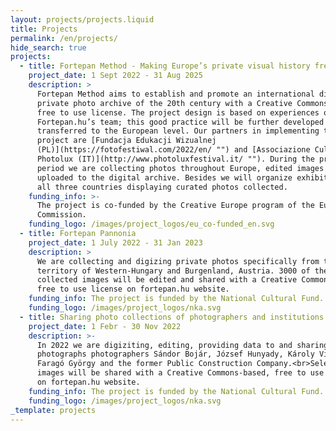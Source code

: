```yaml
---
layout: projects/projects.liquid
title: Projects
permalink: /en/projects/
hide_search: true
projects:
  - title: Fortepan Method - Making Europe’s private visual history freely accessible
    project_date: 1 Sept 2022 - 31 Aug 2025
    description: >
      Fortepan Method aims to establish and promote an international digital
      private photo archive of the 20th century with a Creative Commons-based,
      free to use license. The project design is based on experiences of
      Fortepan.hu’s team; this good practice will be further developed and
      transferred to the European level. Our partners in implementing the
      project are [Fundacja Edukacji Wizualnej
      (PL)](https://fotofestiwal.com/2022/en/ "") and [Associazione Culturale
      Photolux (IT)](http://www.photoluxfestival.it/ ""). During the project
      period we are collecting photos throughout Europe, edited images will be
      uploaded to the digital archive. Besides we will organize exhibitions in
      all three countries displaying curated photos collected.
    funding_info: >-
      The project is co-funded by the Creative Europe program of the European
      Commission.
    funding_logo: /images/project_logos/eu_co-funded_en.svg
  - title: Fortepan Pannonia
    project_date: 1 July 2022 - 31 Jan 2023
    description: >
      We are collecting and digizing private photos specifically from the
      territory of Western-Hungary and Burgenland, Austria. 3000 of the
      collected images will be edited and shared with a Creative Commons-based,
      free to use license on fortepan.hu website.
    funding_info: The project is funded by the National Cultural Fund.
    funding_logo: /images/project_logos/nka.svg
  - title: Sharing photo collections of photographers and institutions on fortepan.hu
    project_date: 1 Febr - 30 Nov 2022
    description: >-
      In 2022 we are digiziting, editing, providing data to and sharing further
      photographs photographers Sándor Bojár, József Hunyady, Károly Vimola and
      Faragó György and the former Public Construction Company.<br>Selected
      images will be shared with a Creative Commons-based, free to use license
      on fortepan.hu website.
    funding_info: The project is funded by the National Cultural Fund.
    funding_logo: /images/project_logos/nka.svg
_template: projects
---
```


